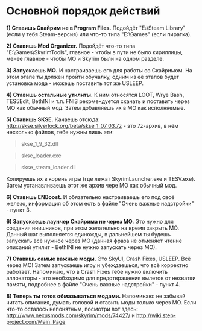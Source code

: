 # Основной порядок действий

**1) Ставишь Скайрим не в Program Files.** Подойдёт "E:\Steam Library" (если у тебя Steam-версия) или что-то типа "E:\Games" (если пиратка).

**2) Ставишь Mod Organizer.** Подойдёт что-то типа "E:\Games\SkyrimTools", главное - чтобы в пути не было кириллицы, менее главное - чтобы MO и Skyrim были на одном разделе.

**3) Запускаешь МО.** И настраиваешь его для работы со Скайримом. На этом этапе ты должен пройти обучалку, одним из её этапов будет установка мода - можешь поставить тот же USLEEP.

**4) Ставишь остальные утилиты.** К ним относятся LOOT, Wrye Bash, TES5Edit, BethINI и т.п. FNIS рекомендуется скачать и поставить через МО как обычный мод. Затем добавляешь их в МО как исполняемые.

**5) Ставишь SKSE.** Качаешь отсюда: http://skse.silverlock.org/beta/skse_1_07_03.7z - это 7z-архив, в нём несколько файлов, тебе нужны лишь эти:
> skse_1_9_32.dll

> skse_loader.exe

> skse_steam_loader.dll

Копируешь их в корень игры (где лежат SkyrimLauncher.exe и TESV.exe). Затем устанавливаешь этот же архив чере МО как обычный мод.

**6) Ставишь ENBoost.** И обязательно настраиваешь его под своё железо, информация об этом есть в файле "Очень важные надстройки" - пункт 3.

**6) Запускаешь лаунчер Скайрима не через МО.** Это нужно для создания инишников, при этом желательно на время закрыть МО. Данный шаг выполняется единожды, в дальнейшем ты будешь запускать всё нужное через МО (данная фраза не отменяет чтение описаний утилит - BethINI не нужно запускать через МО).

**7) Ставишь самые важные моды.** Это SkyUI, Crash Fixes, USLEEP. Всё через МО! Затем запускаешь игру и убеждаешься, что всё корректно работает. Напоминаю, что в Crash Fixes тебе нужно включить аллокаторы - это необходимо для предотвращения вылетов от нехватки памяти, подробнее в файле "Очень важные надстройки" - пункт 4.

**8) Теперь ты готов обмазываться модами.** Напоминаю: не забывай читать описания, думать головой и ставить моды только через МО. Если что-то осталось непонятным, посмотри вот здесь: http://www.nexusmods.com/skyrim/mods/74427/ и http://wiki.step-project.com/Main_Page
